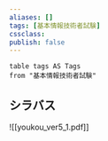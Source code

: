 ```yaml
---
aliases: []
tags: [基本情報技術者試験]
cssclass:
publish: false
---
```


```dataview
table tags AS Tags
from "基本情報技術者試験"
```

## シラバス
![[youkou_ver5_1.pdf]]